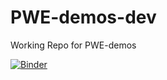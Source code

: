 # PWE-demos-dev
Working Repo for PWE-demos

[![Binder](https://mybinder.org/badge_logo.svg)](https://mybinder.org/v2/gh/sahil1105/PWE-demos-dev/master)
